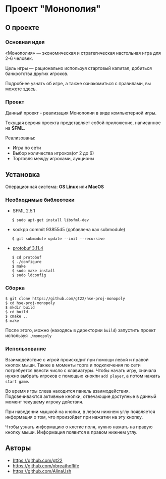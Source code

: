# Проект "Монополия" 
## О проекте
### Основная идея
«Монополия» — экономическая и стратегическая настольная игра для 2-6 человек.

Цель игры — рационально используя стартовый капитал, добиться банкротства других игроков.

Подробнее узнать об игре, а также ознакомиться с правилами, вы можете [здесь](https://www.keft.ru/help/mnp/rules).

### Проект
Данный проект - реализация Монополии в виде компьютерной игры.

Текущая версия проекта представляет собой приложение, написанное на **SFML**. 

Реализованы: 
* Игра по сети
* Выбор количества игроков(от 2 до 6)
* Торговля между игроками, аукционы

## Установка
Операционная система: **OS Linux** или **MacOS**
### Необходимые библеотеки
* SFML 2.5.1
 ```
    $ sudo apt-get install libsfml-dev
 ```
* sockpp commit 93855d5 (добавлена как submodule)
 ```
    $ git submodule update --init --recursive
 ```
* [protobuf 3.11.4](https://github.com/protocolbuffers/protobuf)
 ```
    $ cd protobuf
    $ ./configure
    $ make
    $ sudo make install
    $ sudo ldconfig
 ```

### Сборка
```shell script
$ git clone https://github.com/gt22/hse-proj-monopoly
$ cd hse-proj-monopoly
$ mkdir build
$ cd build
$ cmake ..
$ make
```

После этого, можно (находясь в директории `build`) запустить проект используя `./monopoly`

### Использование

Взаимодействие с игрой происходит при помощи левой и правой кнопок мыши.
Также в моменты торга и подключения по сети потребуется ввести число с клавиатуры.
Чтобы начать игру, сначала нужно выбрать игроков с помощью кнокпи `add player`, а потом нажать `start game`.
 
Во время игры слева находится панель взаимодействия. Подсвечиваются активные кнопки, отвечающие доступные в данный момент текущему игроку действия.

При наведении мышкой на кнопки, в левом нижнем углу появляется информация о том, что произойдет при нажатии на эту кнопку.
 
Чтобы узнать информацию о клетке поля, нужно нажать на правую кнопку мыши. Информация появится в правом нижнем углу.

## Авторы
* https://github.com/gt22
* https://github.com/xbreathoflife
* https://github.com/AlinaUsh

